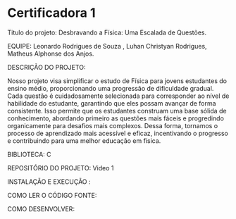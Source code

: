 # Certificadora 1

Titulo do projeto: Desbravando a Física: Uma Escalada de Questões.

EQUIPE: Leonardo Rodrigues de Souza , Luhan Christyan Rodrigues, Matheus Alphonse dos Anjos. 

DESCRIÇÃO DO PROJETO: 
 
Nosso projeto visa simplificar o estudo de Física para jovens estudantes do ensino médio, proporcionando uma progressão de dificuldade gradual. Cada questão é cuidadosamente selecionada para corresponder ao nível de habilidade do estudante, garantindo que eles possam avançar de forma consistente. Isso permite que os estudantes construam uma base sólida de conhecimento, abordando primeiro as questões mais fáceis e progredindo organicamente para desafios mais complexos. Dessa forma, tornamos o processo de aprendizado mais acessível e eficaz, incentivando o progresso e contribuindo para uma melhor educação em física.

BIBLIOTECA:
C

REPOSITÓRIO DO PROJETO: 
Video 1 


INSTALAÇÃO E EXECUÇÃO : 


COMO LER O CÓDIGO FONTE: 


COMO DESENVOLVER: 


